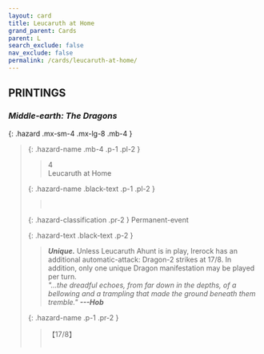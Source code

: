```yaml
---
layout: card
title: Leucaruth at Home
grand_parent: Cards
parent: L
search_exclude: false
nav_exclude: false
permalink: /cards/leucaruth-at-home/
---
```


## PRINTINGS


### _Middle-earth: The Dragons_

{: .hazard .mx-sm-4 .mx-lg-8 .mb-4 }
> {: .hazard-name .mb-4 .p-1 .pl-2 }
> > <div class="hazard-mp">4</div>
> > <div class="card-name">Leucaruth at Home</div>
>
> {: .hazard-name .black-text .p-1 .pl-2 }
> > &nbsp;
>
> {: .hazard-classification .pr-2 }
> Permanent-event
>
> {: .hazard-text .black-text .p-2 }
> > _**Unique.**_ Unless Leucaruth Ahunt is in play, Irerock has an additional automatic-attack: Dragon-2 strikes at 17/8. In addition, only one unique Dragon manifestation may be played per turn. <br>_"...the dreadful echoes, from far down in the depths, of a bellowing and a trampling that made the ground beneath them tremble."_ ***---Hob*** 
>
> {: .hazard-name .p-1 .pr-2 }
> > <div class="card-shield">【17/8】</div>
> > <div class="card-corruption">&nbsp;</div>
